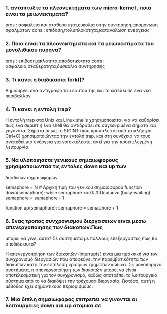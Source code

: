 ### 1. ανταπτυξτε τα πλεονεκτηματα των micro-kernel , ποια ειναι τα μειωνεκτιματα?

pros : ασφαλεια και σταθεροτητα,ευκολια στην συντηρηση,απομονωση σφαλματων
cons : επιδοση,πολυπλοκοτητα,καταναλωση ενεργειας

### 2. Ποια ειναι τα πλεονεκτηματα και τα μειωνεκτιματα του μονολιθικου πυρηνα?

pros : επιδοση,απλοτητα,αποδοτικοτητα
cons : ασφαλεια,σταθεροτητα,δυσκολια συντηρησης

### 3. Τι κανει η διαδικασια fork()?

Δημιουργει ενα αντιγραφο του εαυτου της και το εκτελει σε ενα νεο περιβαλλον

### 4. Τι κανει η εντολη trap?

Η εντολή trap στα Unix και Linux shells χρησιμοποιείται για να καθορίσει πώς ένα σκριπτ ή ένα shell θα αντιδράσει σε συγκεκριμένα σήματα και γεγονότα. Σήματα όπως το SIGINT (που προκαλείται από το πλήκτρο Ctrl+C) χρησιμοποιώντας την εντολή trap, και στη συνέχεια να τους ανατεθεί μια ενέργεια για να εκτελεστεί αντί για την προεπιλεγμένη λειτουργία. 

### 5. Να υλοποιησετε γενικους σημαιωφορους χρησιμοποιωντασ τις εντολες down και up των
δυαδικων σημαιωφορων.

semaphore = N  # Αρχική τιμή του γενικού σημαιοφόρου
function down(semaphore):
    while semaphore <= 0:
        # Περίμενε (busy waiting)
    semaphore = semaphore - 1

function up(semaphore):
    semaphore = semaphore + 1

### 6. Ενας τροπος συνχρονισμου διεργασειων ειναι μεσω απενεργοποιησης των διακοπων.Πως
μπορει να γινει αυτο? Σε συστηματα με πολλους επεξεργαστες πως θα απεδιδε αυτο?

Η απενεργοποίηση των διακοπών (interrupts) είναι μια πρακτική για τον συγχρονισμό διεργασιών που αποφεύγει την παρεμβατικότητα των διακοπών κατά την εκτέλεση κρίσιμων τμημάτων κώδικα. Σε μονοπύρηνα συστήματα, η απενεργοποίηση των διακοπών μπορεί να είναι αποτελεσματική για τον συγχρονισμό, καθώς αποτρέπει το λειτουργικό σύστημα από το να διακόψει την τρέχουσα διεργασία. Ωστόσο, αυτή η μέθοδος έχει σημαντικούς περιορισμούς:

### 7. Μια διπλη σημαιωφορος επιτρεπει να γινονται οι λειτουργειες down και up ατομικα σε 
